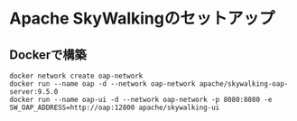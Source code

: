 # Apache SkyWalkingのセットアップ

## Dockerで構築
```shell
docker network create oap-network
docker run --name oap -d --network oap-network apache/skywalking-oap-server:9.5.0
docker run --name oap-ui -d --network oap-network -p 8080:8080 -e SW_OAP_ADDRESS=http://oap:12800 apache/skywalking-ui
```
